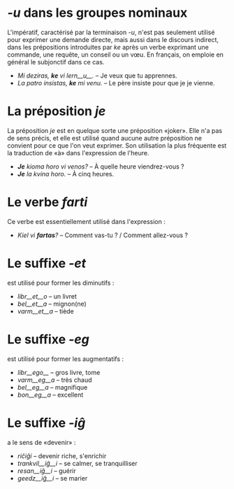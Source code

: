 # *-u* dans les groupes nominaux

L'impératif, caractérisé par la terminaison *-u*, n'est pas seulement utilisé pour exprimer une demande directe, mais aussi dans le discours indirect, dans les prépositions introduites par *ke* après un verbe exprimant une commande, une requête, un conseil ou un vœu. En français, on emploie en général le subjonctif dans ce cas.

- *Mi deziras, __ke__ vi lern__u__.* – Je veux que tu apprennes.
- *La patro insistas, __ke__ mi venu.* – Le père insiste pour que je je vienne.
 
# La préposition *je*

La préposition *je* est en quelque sorte une préposition «joker». Elle n'a pas de sens précis, et elle est utilisé quand aucune autre préposition ne convient pour ce que l'on veut exprimer. Son utilisation la plus fréquente est la traduction de «à» dans l'expression de l'heure.

- *__Je__ kioma horo vi venos?* – À quelle heure viendrez-vous ?
- *__Je__ la kvina horo.* – À cinq heures.
 

# Le verbe *farti*

Ce verbe est essentiellement utilisé dans l'expression :

- *Kiel vi __fartas__?* – Comment vas-tu ? / Comment allez-vous ?


# Le suffixe *-et*

est utilisé pour former les diminutifs :

- *libr__et__o* – un livret
- *bel__et__a*  – mignon(ne)
- *varm__et__a* – tiède
 

# Le suffixe *-eg*

est utilisé pour former les augmentatifs :

- *libr__ego__*    – gros livre, tome
- *varm__eg__a*  – très chaud
- *bel__eg__a*   – magnifique
- *bon__eg__a*   – excellent
 

# Le suffixe *-iĝ*
a le sens de «devenir» :

- *riĉiĝi*          – devenir riche, s'enrichir
- *trankvil__iĝ__i* – se calmer, se tranquilliser
- *resan__iĝ__i*    – guérir
- *geedz__iĝ__i*    – se marier
 

